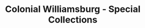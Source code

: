 ---
layout: repo
title: "Colonial Williamsburg - Special Collections"
id: 16769
permalink: repos/16769/
---